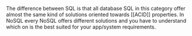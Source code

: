 The difference between SQL is that all database SQL in this category offer almost the same kind of solutions oriented towards [[ACID]] properties. In NoSQL every NoSQL offers different solutions and you have to understand which on is the best suited for your app/system requirements.

